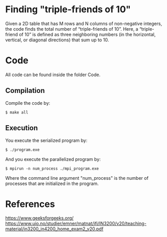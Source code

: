 # Finding "triple-friends of 10"

Given a 2D table that has M rows and N columns of non-negative integers,
the code finds the total number of “triple-friends of 10”. Here, a “triple-friend
of 10” is defined as three neighboring numbers (in the horizontal, vertical, or
diagonal directions) that sum up to 10.

# Code
All code can be found inside the folder Code.

## Compilation
Compile the code by:
```
$ make all
```

## Execution
You execute the serialized program by:
```
$ ./program.exe
```

And you execute the parallelized program by:
```
$ mpirun -n num_process ./mpi_program.exe
```
Where the command line argument "num_process" is the number of processes that are initialized in the program.  

# References

https://www.geeksforgeeks.org/
https://www.uio.no/studier/emner/matnat/ifi/IN3200/v20/teaching-material/in3200_in4200_home_exam2_v20.pdf
